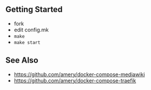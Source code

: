 ## Getting Started

- fork
- edit config.mk
- `make`
- `make start`

## See Also

- https://github.com/amery/docker-compose-mediawiki
- https://github.com/amery/docker-compose-traefik
